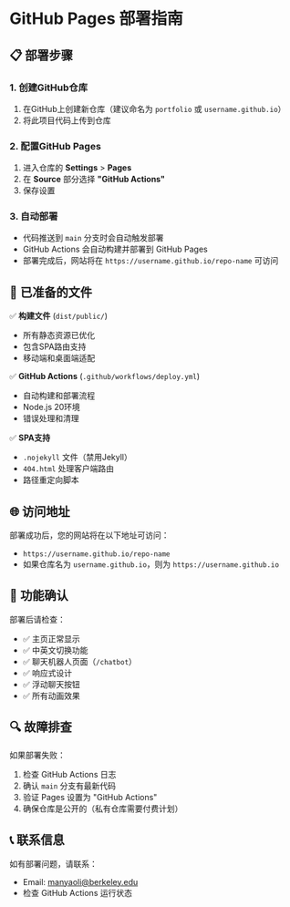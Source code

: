 # GitHub Pages 部署指南

## 📋 部署步骤

### 1. 创建GitHub仓库
1. 在GitHub上创建新仓库（建议命名为 `portfolio` 或 `username.github.io`）
2. 将此项目代码上传到仓库

### 2. 配置GitHub Pages
1. 进入仓库的 **Settings** > **Pages**
2. 在 **Source** 部分选择 **"GitHub Actions"**
3. 保存设置

### 3. 自动部署
- 代码推送到 `main` 分支时会自动触发部署
- GitHub Actions 会自动构建并部署到 GitHub Pages
- 部署完成后，网站将在 `https://username.github.io/repo-name` 可访问

## 🔧 已准备的文件

✅ **构建文件** (`dist/public/`)
- 所有静态资源已优化
- 包含SPA路由支持
- 移动端和桌面端适配

✅ **GitHub Actions** (`.github/workflows/deploy.yml`)
- 自动构建和部署流程
- Node.js 20环境
- 错误处理和清理

✅ **SPA支持**
- `.nojekyll` 文件（禁用Jekyll）
- `404.html` 处理客户端路由
- 路径重定向脚本

## 🌐 访问地址

部署成功后，您的网站将在以下地址可访问：
- `https://username.github.io/repo-name`
- 如果仓库名为 `username.github.io`，则为 `https://username.github.io`

## 📱 功能确认

部署后请检查：
- ✅ 主页正常显示
- ✅ 中英文切换功能
- ✅ 聊天机器人页面（`/chatbot`）
- ✅ 响应式设计
- ✅ 浮动聊天按钮
- ✅ 所有动画效果

## 🔍 故障排查

如果部署失败：
1. 检查 GitHub Actions 日志
2. 确认 `main` 分支有最新代码
3. 验证 Pages 设置为 "GitHub Actions"
4. 确保仓库是公开的（私有仓库需要付费计划）

## 📞 联系信息

如有部署问题，请联系：
- Email: manyaoli@berkeley.edu
- 检查 GitHub Actions 运行状态